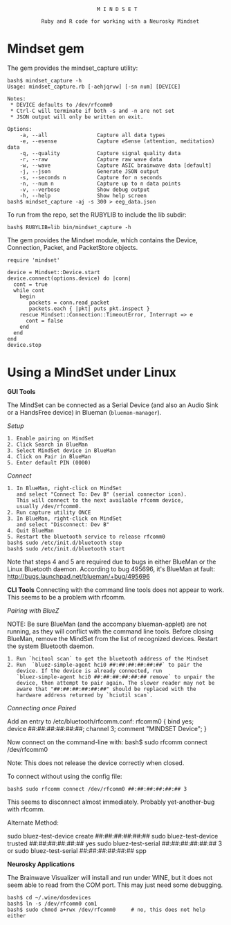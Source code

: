                                  M I N D S E T

               Ruby and R code for working with a Neurosky Mindset


Mindset gem
===========

The gem provides the mindset_capture utility:

    bash$ mindset_capture -h
    Usage: mindset_capture.rb [-aehjqrvw] [-sn num] [DEVICE]

    Notes:
     * DEVICE defaults to /dev/rfcomm0
     * Ctrl-C will terminate if both -s and -n are not set
     * JSON output will only be written on exit.

    Options:
        -a, --all                Capture all data types
        -e, --esense             Capture eSense (attention, meditation) data
        -q, --quality            Capture signal quality data
        -r, --raw                Capture raw wave data
        -w, --wave               Capture ASIC brainwave data [default]
        -j, --json               Generate JSON output
        -s, --seconds n          Capture for n seconds
        -n, --num n              Capture up to n data points
        -v, --verbose            Show debug output
        -h, --help               Show help screen
    bash$ mindset_capture -aj -s 300 > eeg_data.json

To run from the repo, set the RUBYLIB to include the lib subdir:

    bash$ RUBYLIB=lib bin/mindset_capture -h

The gem provides the Mindset module, which contains the Device, Connection, 
Packet, and PacketStore objects.

    require 'mindset'
    
    device = Mindset::Device.start
    device.connect(options.device) do |conn|
      cont = true
      while cont
        begin
           packets = conn.read_packet
           packets.each { |pkt| puts pkt.inspect }
        rescue Mindset::Connection::TimeoutError, Interrupt => e
          cont = false
        end
      end
    end
    device.stop

Using a MindSet under Linux
===========================


**GUI Tools**

The MindSet can be connected as a Serial Device (and also an Audio Sink or a
HandsFree device) in Blueman (`blueman-manager`).

_Setup_

    1. Enable pairing on MindSet
    2. Click Search in BlueMan
    3. Select MindSet device in BlueMan
    4. Click on Pair in BlueMan
    5. Enter default PIN (0000)

_Connect_

    1. In BlueMan, right-click on MindSet 
       and select "Connect To: Dev B" (serial connector icon).
       This will connect to the next available rfcomm device,
       usually /dev/rfcomm0.
    2. Run capture utility ONCE
    3. In BlueMan, right-click on MindSet 
       and select "Disconnect: Dev B"
    4. Quit BlueMan
    5. Restart the bluetooth service to release rfcomm0
    bash$ sudo /etc/init.d/bluetooth stop
    bash$ sudo /etc/init.d/bluetooth start

Note that steps 4 and 5 are required due to bugs in either BlueMan or the
Linux Bluetooth daemon. According to bug 495696, it's BlueMan at fault:
  <http://bugs.launchpad.net/blueman/+bug/495696>


**CLI Tools**
Connecting with the command line tools does not appear to work. This
seems to be a problem with rfcomm.

_Pairing with BlueZ_

NOTE: Be sure BlueMan (and the accompany blueman-applet) are not running, as
they will conflict with the command line tools. Before closing BlueMan,
remove the MindSet from the list of recognized devices. Restart the
system Bluetooth daemon.

    1. Run `hcitool scan` to get the bluetooth address of the Mindset
    2. Run  `bluez-simple-agent hci0 ##:##:##:##:##:##` to pair the
       device. If the device is already connected, run
       `bluez-simple-agent hci0 ##:##:##:##:##:## remove` to unpair the
       device, then attempt to pair again. The slower reader may not be
       aware that "##:##:##:##:##:##" should be replaced with the 
       hardware address returned by `hciutil scan`.

_Connecting once Paired_

Add an entry to /etc/bluetooth/rfcomm.conf:
rfcomm0 {
  bind yes;                                                               
  device ##:##:##:##:##:##;
  channel 3;
  comment "MINDSET Device";
}

Now connect on the command-line with:
    bash$ sudo rfcomm connect /dev/rfcomm0
   
Note: This does not release the device correctly when closed.
 
To connect without using the config file:

    bash$ sudo rfcomm connect /dev/rfcomm0 ##:##:##:##:##:## 3

This seems to disconnect almost immediately. Probably yet-another-bug with
rfcomm.

Alternate Method:

sudo bluez-test-device create ##:##:##:##:##:##
sudo bluez-test-device trusted ##:##:##:##:##:## yes
sudo bluez-test-serial ##:##:##:##:##:## 3
 or 
sudo bluez-test-serial ##:##:##:##:##:## spp



**Neurosky Applications**

The Brainwave Visualizer will install and run under WINE, but it does not
seem able to read from the COM port. This may just need some debugging.

    bash$ cd ~/.wine/dosdevices
    bash$ ln -s /dev/rfcomm0 com1
    bash$ sudo chmod a+rwx /dev/rfcomm0 	# no, this does not help either
